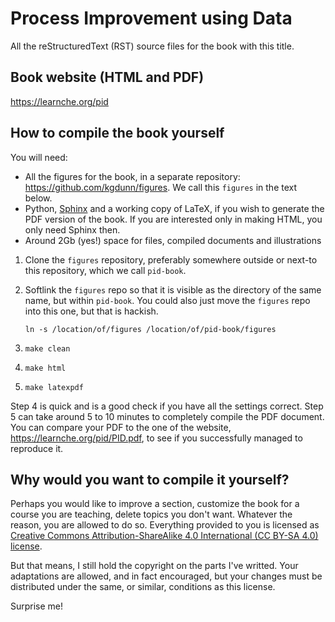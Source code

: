 # Process Improvement using Data

All the reStructuredText (RST) source files for the book with this title.

## Book website (HTML and PDF)

https://learnche.org/pid

## How to compile the book yourself

You will need:

* All the figures for the book, in a separate repository: https://github.com/kgdunn/figures. We call this `figures` in the text below.
* Python, [Sphinx](https://www.sphinx-doc.org/en/master/) and a working copy of LaTeX, if you wish to generate  the PDF version of the book. If you are interested only in making HTML, you only need Sphinx then.
* Around 2Gb (yes!) space for files, compiled documents and illustrations

1. Clone the `figures` repository, preferably somewhere outside or next-to this repository, which we call `pid-book`.
2. Softlink the `figures` repo so that it is visible as the directory of the same name, but within `pid-book`. You could also just move the `figures` repo into this one, but that is hackish.

   `ln -s /location/of/figures /location/of/pid-book/figures`

3. `make clean`
4. `make html`   
5. `make latexpdf`

Step 4 is quick and is a good check if you have all the settings correct. Step 5 can take around 5 to 10 minutes to completely compile the PDF document. You can compare your PDF to the one of the website, https://learnche.org/pid/PID.pdf, to see if you successfully managed to reproduce it.


## Why would you want to compile it yourself?

Perhaps you would like to improve a section, customize the book for a course you are teaching, delete topics you don't want. Whatever the reason, you are allowed to do so. Everything provided to you is licensed as [Creative Commons Attribution-ShareAlike 4.0 International (CC BY-SA 4.0) license](https://creativecommons.org/licenses/by-sa/4.0/).

But that means, I still hold the copyright on the parts I've writted. Your adaptations are allowed, and in fact encouraged, but your changes must be distributed under the same, or similar, conditions as this license.

Surprise me! 